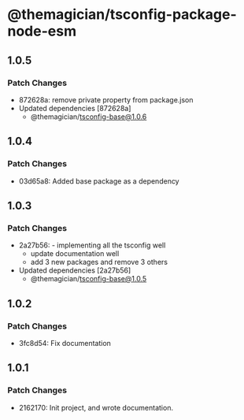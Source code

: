 # @themagician/tsconfig-package-node-esm

## 1.0.5

### Patch Changes

- 872628a: remove private property from package.json
- Updated dependencies [872628a]
  - @themagician/tsconfig-base@1.0.6

## 1.0.4

### Patch Changes

- 03d65a8: Added base package as a dependency

## 1.0.3

### Patch Changes

- 2a27b56: - implementing all the tsconfig well
  - update documentation well
  - add 3 new packages and remove 3 others
- Updated dependencies [2a27b56]
  - @themagician/tsconfig-base@1.0.5

## 1.0.2

### Patch Changes

- 3fc8d54: Fix documentation

## 1.0.1

### Patch Changes

- 2162170: Init project, and wrote documentation.
